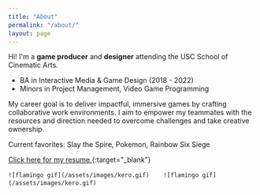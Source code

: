 ```yaml
---
title: "About"
permalink: "/about/"
layout: page
---
```


Hi! I'm a **game producer** and **designer** attending the USC School of Cinematic Arts.
* BA in Interactive Media & Game Design (2018 - 2022)
* Minors in Project Management, Video Game Programming
 
My career goal is to deliver impactful, immersive games by crafting collaborative work environments.
I aim to empower my teammates with the resources and direction needed to overcome challenges and take creative ownership.

Current favorites: Slay the Spire, Pokemon, Rainbow Six Siege

[Click here for my resume.](https://www.linkedin.com/in/michelleliu6/){:target="_blank"}

    ![flamingo gif](/assets/images/kero.gif)    ![flamingo gif](/assets/images/kero.gif)